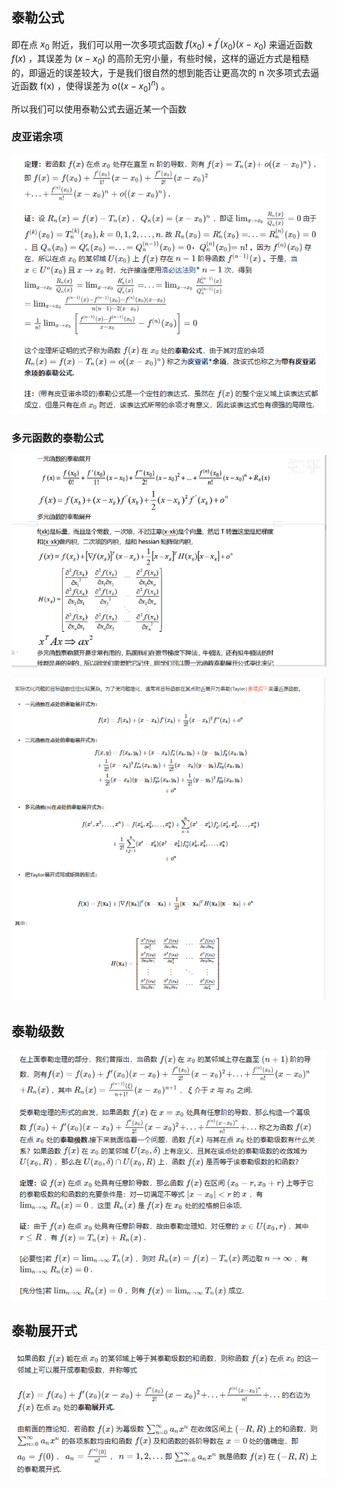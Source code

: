 ## 泰勒公式

即在点 $x_0$ 附近，我们可以用一次多项式函数 $f(x_0)+f^′(x_0)(x−x_0)$ 来逼近函数 $f(x)$ ，其误差为 $(x−x_0)$ 的高阶无穷小量，有些时候，这样的逼近方式是粗糙的，即逼近的误差较大，于是我们很自然的想到能否让更高次的 n 次多项式去逼近函数 f(x) ，使得误差为 $o((x−x_0)^n)$ 。

所以我们可以使用泰勒公式去逼近某一个函数

### 皮亚诺余项

![image-20240928002515150](../Image/image-20240928002515150.png)

### 多元函数的泰勒公式

![image-20240814164329613](../Image/image-20240814164329613.png)

![image-20240814173400990](../Image/image-20240814173400990.png)

## 泰勒级数

![image-20240928002039778](../Image/image-20240928002039778.png)

## 泰勒展开式

![image-20240928002127085](../Image/image-20240928002127085.png)
